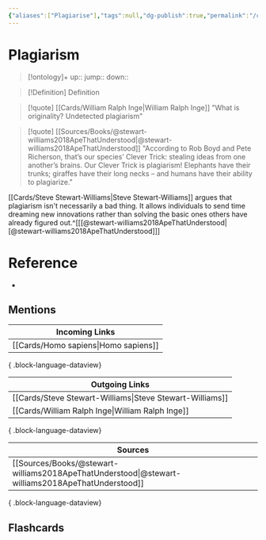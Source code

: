 ```yaml
---
{"aliases":["Plagiarise"],"tags":null,"dg-publish":true,"permalink":"/cards/plagiarism/","dgPassFrontmatter":true}
---
```


# Plagiarism

> [!ontology]+
> up:: 
> jump:: 
> down:: 

> [!Definition] Definition

> [!quote] [[Cards/William Ralph Inge\|William Ralph Inge]]
> "What is originality? Undetected plagiarism"

> [!quote] [[Sources/Books/@stewart-williams2018ApeThatUnderstood\|@stewart-williams2018ApeThatUnderstood]]
> "According to Rob Boyd and Pete Richerson, that’s our species’ Clever Trick: stealing ideas from one another’s brains. Our Clever Trick is plagiarism! Elephants have their trunks; giraffes have their long necks – and humans have their ability to plagiarize."

[[Cards/Steve Stewart-Williams\|Steve Stewart-Williams]] argues that plagiarism isn't necessarily a bad thing. It allows individuals to send time dreaming new innovations rather than solving the basic ones others have already figured out.^[[[@stewart-williams2018ApeThatUnderstood\|[@stewart-williams2018ApeThatUnderstood]]]

# Reference

- 

## Mentions

| Incoming Links                          |
| --------------------------------------- |
| [[Cards/Homo sapiens\|Homo sapiens]] |

{ .block-language-dataview}

| Outgoing Links                                              |
| ----------------------------------------------------------- |
| [[Cards/Steve Stewart-Williams\|Steve Stewart-Williams]] |
| [[Cards/William Ralph Inge\|William Ralph Inge]]         |

{ .block-language-dataview}

| Sources                                                                                             |
| --------------------------------------------------------------------------------------------------- |
| [[Sources/Books/@stewart-williams2018ApeThatUnderstood\|@stewart-williams2018ApeThatUnderstood]] |

{ .block-language-dataview}

## Flashcards
